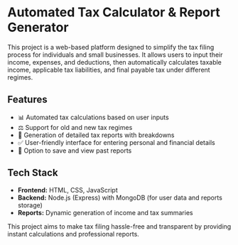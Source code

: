 # Automated Tax Calculator & Report Generator  

This project is a web-based platform designed to simplify the tax filing process for individuals and small businesses. It allows users to input their income, expenses, and deductions, then automatically calculates taxable income, applicable tax liabilities, and final payable tax under different regimes.  

## Features  
- 📊 Automated tax calculations based on user inputs  
- ⚖️ Support for old and new tax regimes  
- 🧾 Generation of detailed tax reports with breakdowns  
- ✅ User-friendly interface for entering personal and financial details  
- 📂 Option to save and view past reports  

## Tech Stack  
- **Frontend:** HTML, CSS, JavaScript  
- **Backend:** Node.js (Express) with MongoDB (for user data and reports storage)  
- **Reports:** Dynamic generation of income and tax summaries  

This project aims to make tax filing hassle-free and transparent by providing instant calculations and professional reports.  

